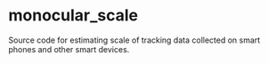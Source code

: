 # monocular_scale
Source code for estimating scale of tracking data collected on smart phones and other smart devices.
